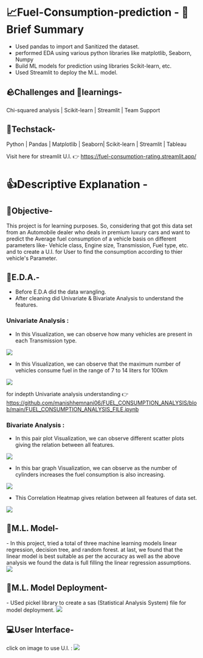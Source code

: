 <h1>
 📈Fuel-Consumption-prediction - 📑Brief Summary
</h1>

- Used pandas to import and Sanitized the dataset.
- performed EDA using various python libraries like matplotlib,
Seaborn, Numpy
- Build ML models for prediction using libraries Scikit-learn, etc.
- Used Streamlit to deploy the M.L. model.

<h2>
 🪨Challenges and 🧠learnings-
</h2>
  Chi-squared analysis | Scikit-learn | Streamlit | Team Support 
  
<h2>
 🤖Techstack-
</h2>
  Python | Pandas | Matplotlib | Seaborn| Scikit-learn | Streamlit | Tableau

Visit here for streamlit U.I. 👉 https://fuel-consumption-rating.streamlit.app/

<h1>
 👍Descriptive Explanation - 
</h1>

<h2> 
  🥅Objective-
</h2>
This project is for learning purposes. So, considering that  got this data set from an Automobile dealer who deals in premium luxury cars and want to predict the Average fuel consumption of a vehicle basis on different parameters like- Vehicle class, Engine size, 
Transmission, Fuel type, etc. and to create a U.I. for User to find the consumption according to thier vehicle's Parameter.
 

<h2> 
  📑E.D.A.-
</h2>

- Before E.D.A did the data wrangling.
- After cleaning did Univariate & Bivariate Analysis to understand the features.

<h3> Univariate Analysis : </h3>

- In this Visualization, we can observe how many vehicles are present in each Transmission type. 
<img src="https://github.com/manishhemnani06/FUEL_CONSUMPTION_ANALYSIS/blob/main/images/rWBj1FLmYy.jpg">



- In this Visualization, we can observe that the maximum number of vehicles consume fuel in the range of 7 to 14 liters for 100km
<img src="https://github.com/manishhemnani06/FUEL_CONSUMPTION_ANALYSIS/blob/main/images/GNPrWaBHJb.png">

for indepth Univariate analysis understanding 👉 https://github.com/manishhemnani06/FUEL_CONSUMPTION_ANALYSIS/blob/main/FUEL_CONSUMPTION_ANALYSIS_FILE.ipynb

<h3> Bivariate Analysis : </h3>

- In this pair plot Visualization, we can observe different scatter plots giving the relation between all features.
<img src="https://github.com/manishhemnani06/FUEL_CONSUMPTION_ANALYSIS/blob/main/images/WIQ5l2SV3x.png">

- In this bar graph Visualization, we can observe as the number of cylinders increases the fuel consumption is also increasing. 
<img src="https://github.com/manishhemnani06/FUEL_CONSUMPTION_ANALYSIS/blob/main/images/PY7pHl2hHh.png">

- This Correlation Heatmap gives relation between all features of data set.
<img src="https://github.com/manishhemnani06/FUEL_CONSUMPTION_ANALYSIS/blob/main/images/7Jcc6Gaz2w.png">

<h2> 
  🤖M.L. Model-
</h2>
- In this project, tried a total of three machine learning models linear regression, decision tree, and random forest. at last, we found that the linear model is best suitable as per the accuracy as well as the above analysis we found the data is full filling the linear regression assumptions.
<img src="https://github.com/manishhemnani06/FUEL_CONSUMPTION_ANALYSIS/blob/main/images/ujG4xnDxrx.png">


<h2> 
  🤖M.L. Model Deployment-
</h2>
- USed pickel library to create a sas (Statistical Analysis System) file for model deployment.
<img src="https://github.com/manishhemnani06/FUEL_CONSUMPTION_ANALYSIS/blob/main/images/Gx4uLvvwma.png">


<h2> 
  💻User Interface-
</h2>
click on image to use U.I. :
<a href="https://fuel-consumption-rating.streamlit.app/">
<img src="https://github.com/manishhemnani06/FUEL_CONSUMPTION_ANALYSIS/blob/main/images/OCpdLj8B7l.png">
</a>













































